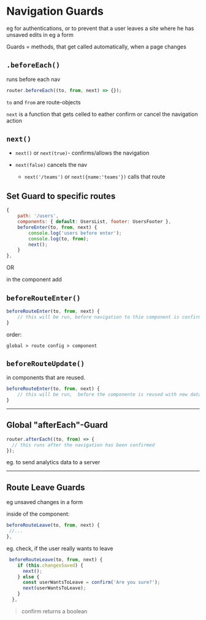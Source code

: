 # Navigation Guards

eg for authentications, or to prevent that a user leaves a site where he has unsaved edits in eg a form

Guards = methods, that get called automatically, when a page changes

## `.beforeEach()`

runs before each nav

```js
router.beforeEach((to, from, next) => {});
```

`to` and `from` are route-objects

`next` is a function that gets celled to eather confirm or cancel the navigation action

## `next()`

- `next()` or `next(true)`- confirms/allows the navigation

- `next(false)` cancels the nav
  - `next('/teams')` or `next({name:'teams'})` calls that route

## Set Guard to specific routes

```js
{
	path: '/users',
	components: { default: UsersList, footer: UsersFooter },
	beforeEnter(to, from, next) {
		console.log('users before enter');
		console.log(to, from);
		next();
	}
},
```

OR

in the component add

## `beforeRouteEnter()`

```js
beforeRouteEnter(to, from, next) {
    // this will be run, before navigation to thie component is confirmed
}
```

order:

`global > route config > component`

## `beforeRouteUpdate()`

in components that are reused.

```js
beforeRouteEnter(to, from, next) {
    // this will be run,  before the componente is reused with new data
}
```

---

## Global "afterEach"-Guard

```js
router.afterEach((to, from) => {
  // this runs after the navigation has been confirmed
});
```

eg. to send analytics data to a server

---

## Route Leave Guards

eg unsaved changes in a form

inside of the component:

```js
beforeRouteLeave(to, from, next) {
 //...
},
```

eg. check, if the user really wants to leave

```js
 beforeRouteLeave(to, from, next) {
    if (this.changesSaved) {
      next();
    } else {
      const userWantsToLeave = confirm('Are you sure?');
      next(userWantsToLeave);
    }
  },
```

> confirm returns a boolean

